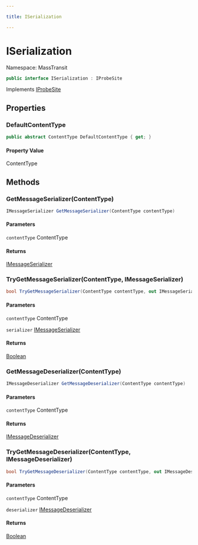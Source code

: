 ```yaml
---

title: ISerialization

---
```


# ISerialization

Namespace: MassTransit

```csharp
public interface ISerialization : IProbeSite
```

Implements [IProbeSite](../masstransit/iprobesite)

## Properties

### **DefaultContentType**

```csharp
public abstract ContentType DefaultContentType { get; }
```

#### Property Value

ContentType<br/>

## Methods

### **GetMessageSerializer(ContentType)**

```csharp
IMessageSerializer GetMessageSerializer(ContentType contentType)
```

#### Parameters

`contentType` ContentType<br/>

#### Returns

[IMessageSerializer](../masstransit/imessageserializer)<br/>

### **TryGetMessageSerializer(ContentType, IMessageSerializer)**

```csharp
bool TryGetMessageSerializer(ContentType contentType, out IMessageSerializer serializer)
```

#### Parameters

`contentType` ContentType<br/>

`serializer` [IMessageSerializer](../masstransit/imessageserializer)<br/>

#### Returns

[Boolean](https://learn.microsoft.com/en-us/dotnet/api/system.boolean)<br/>

### **GetMessageDeserializer(ContentType)**

```csharp
IMessageDeserializer GetMessageDeserializer(ContentType contentType)
```

#### Parameters

`contentType` ContentType<br/>

#### Returns

[IMessageDeserializer](../masstransit/imessagedeserializer)<br/>

### **TryGetMessageDeserializer(ContentType, IMessageDeserializer)**

```csharp
bool TryGetMessageDeserializer(ContentType contentType, out IMessageDeserializer deserializer)
```

#### Parameters

`contentType` ContentType<br/>

`deserializer` [IMessageDeserializer](../masstransit/imessagedeserializer)<br/>

#### Returns

[Boolean](https://learn.microsoft.com/en-us/dotnet/api/system.boolean)<br/>
